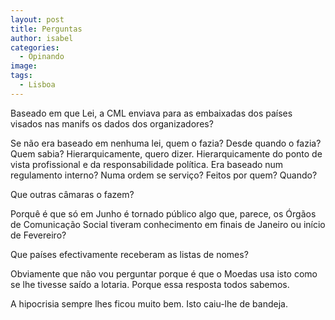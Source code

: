 ```yaml
---
layout: post
title: Perguntas
author: isabel
categories:
  - Opinando
image:
tags:
  - Lisboa
---
```

Baseado em que Lei, a CML enviava para as embaixadas dos pa&iacute;ses visados nas manifs os dados dos organizadores?

Se n&atilde;o era baseado em nenhuma lei, quem o fazia? Desde quando o fazia? Quem sabia? Hierarquicamente, quero dizer. Hierarquicamente do ponto de vista profissional e da responsabilidade pol&iacute;tica. Era baseado num regulamento interno? Numa ordem se servi&ccedil;o? Feitos por quem? Quando?

Que outras c&acirc;maras o fazem?

Porqu&ecirc; é que s&oacute; em Junho é tornado p&uacute;blico algo que, parece, os &Oacute;rg&atilde;os de Comunica&ccedil;&atilde;o Social tiveram conhecimento em finais de Janeiro ou in&iacute;cio de Fevereiro?

Que pa&iacute;ses efectivamente receberam as listas de nomes?

Obviamente que n&atilde;o vou perguntar porque é que o Moedas usa isto como se lhe tivesse sa&iacute;do a lotaria. Porque essa resposta todos sabemos.

A hipocrisia sempre lhes ficou muito bem. Isto caiu-lhe de bandeja.

